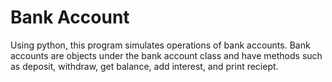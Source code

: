 # Bank Account 

Using python, this program simulates operations of bank accounts. Bank accounts are objects under the bank account class and have methods such as deposit, withdraw, get balance, add interest, and print reciept. 